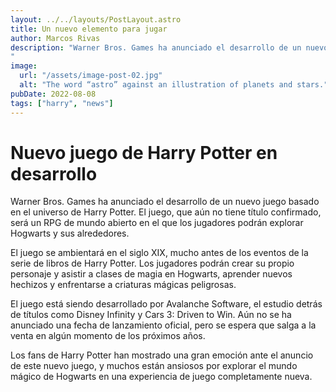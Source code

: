 ```yaml
---
layout: ../../layouts/PostLayout.astro
title: Un nuevo elemento para jugar
author: Marcos Rivas
description: "Warner Bros. Games ha anunciado el desarrollo de un nuevo juego basado en el universo de Harry Potter. El juego, que aún no tiene título confirmado, será un RPG de mundo abierto en el que los jugadores podrán explorar Hogwarts y sus alrededores.
"
image:
  url: "/assets/image-post-02.jpg"
  alt: "The word “astro” against an illustration of planets and stars."
pubDate: 2022-08-08
tags: ["harry", "news"]
---
```


# Nuevo juego de Harry Potter en desarrollo

Warner Bros. Games ha anunciado el desarrollo de un nuevo juego basado en el universo de Harry Potter. El juego, que aún no tiene título confirmado, será un RPG de mundo abierto en el que los jugadores podrán explorar Hogwarts y sus alrededores.

El juego se ambientará en el siglo XIX, mucho antes de los eventos de la serie de libros de Harry Potter. Los jugadores podrán crear su propio personaje y asistir a clases de magia en Hogwarts, aprender nuevos hechizos y enfrentarse a criaturas mágicas peligrosas.

El juego está siendo desarrollado por Avalanche Software, el estudio detrás de títulos como Disney Infinity y Cars 3: Driven to Win. Aún no se ha anunciado una fecha de lanzamiento oficial, pero se espera que salga a la venta en algún momento de los próximos años.

Los fans de Harry Potter han mostrado una gran emoción ante el anuncio de este nuevo juego, y muchos están ansiosos por explorar el mundo mágico de Hogwarts en una experiencia de juego completamente nueva.
